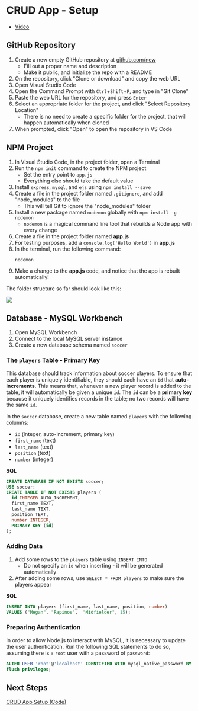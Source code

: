 # CRUD App - Setup
- [Video](https://www.youtube.com/watch?v=PJ3kV8I8DSE&list=PL1P_sExxi-9PSNwmays_UE8JYllVu7P7u&index=31&t=0s)

## GitHub Repository
1. Create a new empty GitHub repository at [github.com/new](https://github.com/new)
    - Fill out a proper name and description
    - Make it public, and initialize the repo with a README
2. On the repository, click "Clone or download" and copy the web URL
3. Open Visual Studio Code
4. Open the Command Prompt with `Ctrl`+`Shift`+`P`, and type in "Git Clone"
5. Paste the web URL for the repository, and press `Enter`
6. Select an appropriate folder for the project, and click "Select Repository Location"
    - There is no need to create a specific folder for the project, that will happen automatically when cloned
7. When prompted, click "Open" to open the repository in VS Code

## NPM Project
1. In Visual Studio Code, in the project folder, open a Terminal
1. Run the `npm init` command to create the NPM project
    - Set the entry point to `app.js`
    - Everything else should take the default value
1. Install `express`, `mysql`, and `ejs` using `npm install --save`
1. Create a file in the project folder named `.gitignore`, and add "node_modules" to the file
    - This will tell Git to ignore the "node_modules" folder
1. Install a new package named `nodemon` globally with `npm install -g nodemon`
    - `nodemon` is a magical command line tool that rebuilds a Node app with every change
1. Create a file in the project folder named **app.js**
1. For testing purposes, add a `console.log('Hello World')` in **app.js**
1. In the terminal, run the following command:
    ```
    nodemon
    ```
1. Make a change to the **app.js** code, and notice that the app is rebuilt automatically!

The folder structure so far should look like this:

![](https://i.imgur.com/7qxPBLB.png)

## Database - MySQL Workbench
1. Open MySQL Workbench
1. Connect to the local MySQL server instance
1. Create a new database schema named `soccer`

### The `players` Table - Primary Key
This database should track information about soccer players. To ensure that each player is uniquely identifiable, they should each have an `id` that **auto-increments**. This means that, whenever a new player record is added to the table, it will automatically be given a unique `id`. The `id` can be a **primary key** because it uniquely identifies records in the table; no two records will have the same `id`. 

In the `soccer` database, create a new table named `players` with the following columns:
- `id` (integer, auto-increment, primary key)
- `first_name` (text)
- `last_name` (text)
- `position` (text)
- `number` (integer)

**SQL**
```sql
CREATE DATABASE IF NOT EXISTS soccer;
USE soccer;
CREATE TABLE IF NOT EXISTS players (
  id INTEGER AUTO_INCREMENT,
  first_name TEXT,
  last_name TEXT,
  position TEXT,
  number INTEGER,
  PRIMARY KEY (id)
);
```

### Adding Data
1. Add some rows to the `players` table using `INSERT INTO`
    - Do not specify an `id` when inserting - it will be generated automatically
1. After adding some rows, use `SELECT * FROM players` to make sure the players appear

**SQL**
```sql
INSERT INTO players (first_name, last_name, position, number)
VALUES ("Megan", "Rapinoe",  "Midfielder", 15);
```

### Preparing Authentication
In order to allow Node.js to interact with MySQL, it is necessary to update the user authentication. Run the following SQL statements to do so, assuming there is a `root` user with a password of `password`:

```sql
ALTER USER 'root'@'localhost' IDENTIFIED WITH mysql_native_password BY 'password';
flush privileges;
```

## Next Steps
[CRUD App Setup (Code)](CrudAppSetupCode.md)